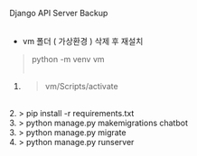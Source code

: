 Django API Server Backup
<br><br>
* vm 폴더 ( 가상환경 ) 삭제 후 재설치 <br>
> python -m venv vm
<br><br>
1. > vm/Scripts/activate
<br>
2. > pip install -r requirements.txt
<br>
3. > python manage.py makemigrations chatbot
<br>
3. > python manage.py migrate
<br>
4. > python manage.py runserver
<br>
